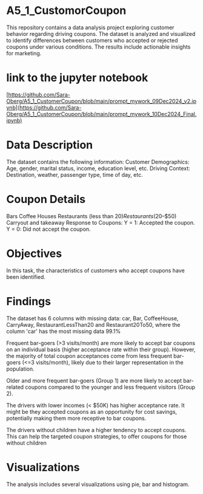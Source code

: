 # A5_1_CustomorCoupon
This repository contains a data analysis project exploring customer behavior regarding driving coupons. The dataset is analyzed and visualized to identify differences between customers who accepted or rejected coupons under various conditions. The results include actionable insights for marketing.

# link to the jupyter notebook
[https://github.com/Sara-Oberg/A5_1_CustomerCoupon/blob/main/prompt_mywork_09Dec2024_v2.ipynb](https://github.com/Sara-Oberg/A5_1_CustomerCoupon/blob/main/prompt_mywork_10Dec2024_Final.ipynb)

# Data Description
The dataset contains the following information:
Customer Demographics: Age, gender, marital status, income, education level, etc.
Driving Context: Destination, weather, passenger type, time of day, etc.

# Coupon Details 
Bars
Coffee Houses
Restaurants (less than $20)
Restaurants ($20–$50)
Carryout and takeaway
Response to Coupons:
Y = 1: Accepted the coupon.
Y = 0: Did not accept the coupon.

# Objectives
In this task, the characteristics of customers who accept coupons have been identified.

# Findings
The dataset has 6 columns with missing data: car, Bar, CoffeeHouse, CarryAway, RestaurantLessThan20 and Restaurant20To50, where the column 'car' has the most missing data 99.1%

Frequent bar-goers (>3 visits/month) are more likely to accept bar coupons on an individual basis (higher acceptance rate within their group). However, the majority of total coupon acceptances come from less frequent bar-goers (<=3 visits/month), likely due to their larger representation in the population.

Older and more frequent bar-goers (Group 1) are more likely to accept bar-related coupons compared to the younger and less frequent visitors (Group 2).

The drivers with lower incomes (< $50K) has higher acceptance rate. It might be they accepted coupons as an opportunity for cost savings, potentially making them more receptive to bar coupons.

The drivers without children have a higher tendency to accept coupons.
This can help the targeted coupon strategies, to offer coupons for those without children

# Visualizations
The analysis includes several visualizations using pie, bar and histogram.
